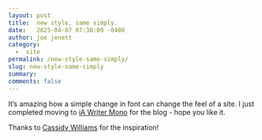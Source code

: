 ```yaml
---
layout: post
title:  new style, same simply.
date:   2025-04-07 07:38:09 -0400
author: joe jenett
category:
  -  site
permalink: /new-style-same-simply/
slug: new-style-same-simply
summary: 
comments: false
---
```

<p>
It’s amazing how a simple change in font can change the feel of a site. I just completed moving to <a title="iA Writer has three custom made writing fonts that are available for download" href="https://ia.net/topics/a-typographic-christmas">iA Writer Mono</a> for the blog - hope you like it.
</p>
<p>
Thanks to <a href="https://cassidoo.co/">Cassidy Williams</a> for the inspiration!
</p>

<a style="display:none;" href="https://brid.gy/publish/mastodon"><small>(cross-posted to mastodon)</small></a>